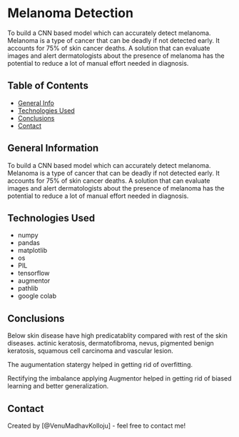 # Melanoma Detection
To build a CNN based model which can accurately detect melanoma. Melanoma is a type of cancer that can be deadly if not detected early. It accounts for 75% of skin cancer deaths. A solution that can evaluate images and alert dermatologists about the presence of melanoma has the potential to reduce a lot of manual effort needed in diagnosis.


## Table of Contents
* [General Info](#general-information)
* [Technologies Used](#technologies-used)
* [Conclusions](#conclusions)
* [Contact](#contact)

<!-- You can include any other section that is pertinent to your problem -->

## General Information
To build a CNN based model which can accurately detect melanoma. Melanoma is a type of cancer that can be deadly if not detected early. It accounts for 75% of skin cancer deaths. A solution that can evaluate images and alert dermatologists about the presence of melanoma has the potential to reduce a lot of manual effort needed in diagnosis.

<!-- You don't have to answer all the questions - just the ones relevant to your project. -->


## Technologies Used
- numpy
- pandas
- matplotlib
- os
- PIL
- tensorflow
- augmentor
- pathlib
- google colab

<!-- As the libraries versions keep on changing, it is recommended to mention the version of library used in this project -->


## Conclusions
Below skin disease have high predicatablity compared with rest of the skin diseases. actinic keratosis, dermatofibroma, nevus, pigmented benign keratosis, squamous cell carcinoma and vascular lesion.

The augumentation statergy helped in getting rid of overfitting.

Rectifying the imbalance applying Augmentor helped in getting rid of biased learning and better generalization.

<!-- You don't have to answer all the questions - just the ones relevant to your project. -->


## Contact
Created by [@VenuMadhavKolloju] - feel free to contact me!
